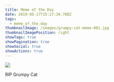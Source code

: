 ```yaml
---
title: Meme of the Day
date: 2019-05-17T15:27:34.708Z
tags:
  - meme_of_the_day
thumbnailImage: /images/grumpy-cat-meme-081.jpg
thumbnailImagePosition: right
showTags: true
showPagination: true
showSocial: true
showActions: true
---
```

![](/images/grumpy-cat-meme-081.jpg)



RIP Grumpy Cat
